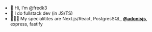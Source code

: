 - 👋 Hi, I’m @fredk3
- 👀 I do fullstack dev (in JS/TS)
- 👨🏾‍💻 My specialitites are Next.js/React, PostgresSQL, [**@adonisjs**](https://github.com/adonisjs), express, fastify

